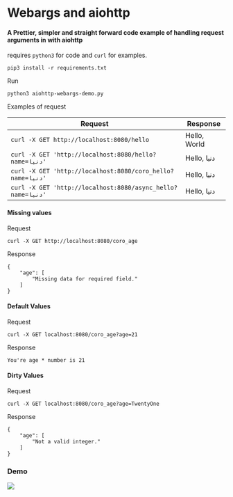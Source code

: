 # Webargs and aiohttp

#### A Prettier, simpler and straight forward code example of handling request arguments in with aiohttp
requires `python3` for code and `curl` for examples.

```
pip3 install -r requirements.txt
```

Run 
```
python3 aiohttp-webargs-demo.py
```

Examples of request

|Request|Response|
|-------|--------|
|`curl -X GET http://localhost:8080/hello `| Hello, World|
|`curl -X GET 'http://localhost:8080/hello?name=دنیا'`| Hello, دنیا|
|`curl -X GET 'http://localhost:8080/coro_hello?name=دنیا'`| Hello, دنیا|
|`curl -X GET 'http://localhost:8080/async_hello?name=دنیا'`| Hello, دنیا|

#### Missing values
Request

`curl -X GET http://localhost:8080/coro_age`

Response
```
{
    "age": [
        "Missing data for required field."
    ]
}
```  
#### Default Values
Request

`curl -X GET localhost:8080/coro_age?age=21`

Response

`You're age * number is 21`

#### Dirty Values
Request

`curl -X GET localhost:8080/coro_age?age=TwentyOne`

Response

```
{
    "age": [
        "Not a valid integer."
    ]
}
```
### Demo

<a href="https://asciinema.org/a/20lu8YOSrQLzPcpSp1vCzCsQZ" target="_blank"><img src="https://asciinema.org/a/20lu8YOSrQLzPcpSp1vCzCsQZ.svg" /></a>
